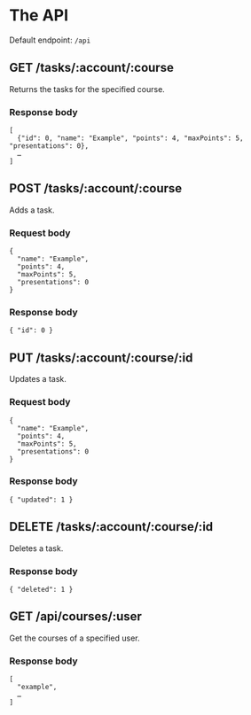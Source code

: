 # The API
Default endpoint: `/api`

## GET /tasks/:account/:course
Returns the tasks for the specified course.

### Response body
```
[
  {"id": 0, "name": "Example", "points": 4, "maxPoints": 5, "presentations": 0},
  …
]
```

## POST /tasks/:account/:course
Adds a task.

### Request body
```
{
  "name": "Example",
  "points": 4,
  "maxPoints": 5,
  "presentations": 0
}
```

### Response body
```
{ "id": 0 }
```

## PUT /tasks/:account/:course/:id
Updates a task.

### Request body
```
{
  "name": "Example",
  "points": 4,
  "maxPoints": 5,
  "presentations": 0
}
```

### Response body
```
{ "updated": 1 }
```

## DELETE /tasks/:account/:course/:id
Deletes a task.

### Response body
```
{ "deleted": 1 }
```

## GET /api/courses/:user
Get the courses of a specified user.

### Response body
```
[
  "example",
  …
]
```

